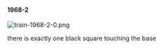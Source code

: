 #### 1968-2
![train-1968-2-0.png](https://github.com/lil-lab/nlvr/raw/master/nlvr/train/images/51/train-1968-2-0.png "train-1968-2-0.png")

there is exactly one black square touching the base